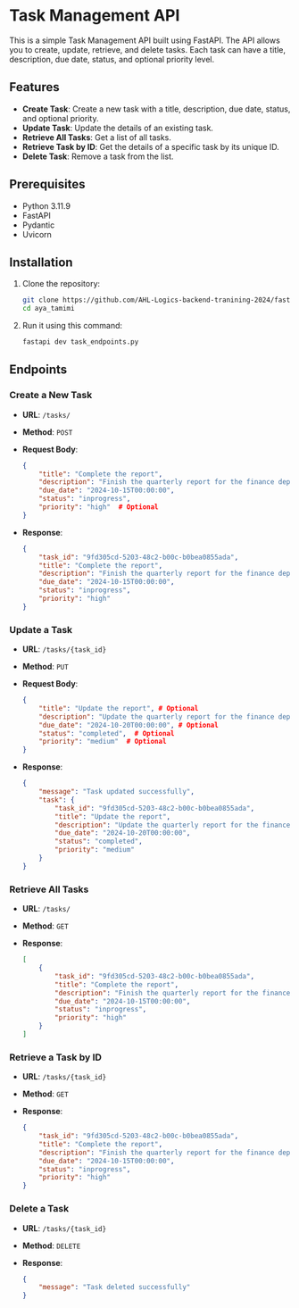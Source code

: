 # Task Management API

This is a simple Task Management API built using FastAPI. The API allows you to create, update, retrieve, and delete tasks. Each task can have a title, description, due date, status, and optional priority level.

## Features

- **Create Task**: Create a new task with a title, description, due date, status, and optional priority.
- **Update Task**: Update the details of an existing task.
- **Retrieve All Tasks**: Get a list of all tasks.
- **Retrieve Task by ID**: Get the details of a specific task by its unique ID.
- **Delete Task**: Remove a task from the list.

## Prerequisites

- Python 3.11.9
- FastAPI
- Pydantic
- Uvicorn

## Installation

1. Clone the repository:

    ```bash
    git clone https://github.com/AHL-Logics-backend-tranining-2024/fastapi-task.git
    cd aya_tamimi
    ```

2. Run it using this command:

    ```bash
    fastapi dev task_endpoints.py
    ```

## Endpoints

### Create a New Task

- **URL**: `/tasks/`
- **Method**: `POST`
- **Request Body**:

    ```json
    {
        "title": "Complete the report",
        "description": "Finish the quarterly report for the finance department.",
        "due_date": "2024-10-15T00:00:00",
        "status": "inprogress",
        "priority": "high"  # Optional
    }
    ```

- **Response**:

    ```json
    {
        "task_id": "9fd305cd-5203-48c2-b00c-b0bea0855ada",
        "title": "Complete the report",
        "description": "Finish the quarterly report for the finance department.",
        "due_date": "2024-10-15T00:00:00",
        "status": "inprogress",
        "priority": "high"
    }
    ```

### Update a Task

- **URL**: `/tasks/{task_id}`
- **Method**: `PUT`
- **Request Body**:

    ```json
    {
        "title": "Update the report", # Optional
        "description": "Update the quarterly report for the finance department.", # Optional
        "due_date": "2024-10-20T00:00:00", # Optional
        "status": "completed",  # Optional
        "priority": "medium"  # Optional
    }
    ```

- **Response**:

    ```json
    {
        "message": "Task updated successfully",
        "task": {
            "task_id": "9fd305cd-5203-48c2-b00c-b0bea0855ada",
            "title": "Update the report",
            "description": "Update the quarterly report for the finance department.",
            "due_date": "2024-10-20T00:00:00",
            "status": "completed",
            "priority": "medium"
        }
    }
    ```

### Retrieve All Tasks

- **URL**: `/tasks/`
- **Method**: `GET`
- **Response**:

    ```json
    [
        {
            "task_id": "9fd305cd-5203-48c2-b00c-b0bea0855ada",
            "title": "Complete the report",
            "description": "Finish the quarterly report for the finance department.",
            "due_date": "2024-10-15T00:00:00",
            "status": "inprogress",
            "priority": "high"
        }
    ]
    ```

### Retrieve a Task by ID

- **URL**: `/tasks/{task_id}`
- **Method**: `GET`
- **Response**:

    ```json
    {
        "task_id": "9fd305cd-5203-48c2-b00c-b0bea0855ada",
        "title": "Complete the report",
        "description": "Finish the quarterly report for the finance department.",
        "due_date": "2024-10-15T00:00:00",
        "status": "inprogress",
        "priority": "high"
    }
    ```

### Delete a Task

- **URL**: `/tasks/{task_id}`
- **Method**: `DELETE`
- **Response**:

    ```json
    {
        "message": "Task deleted successfully"
    }
    ```


